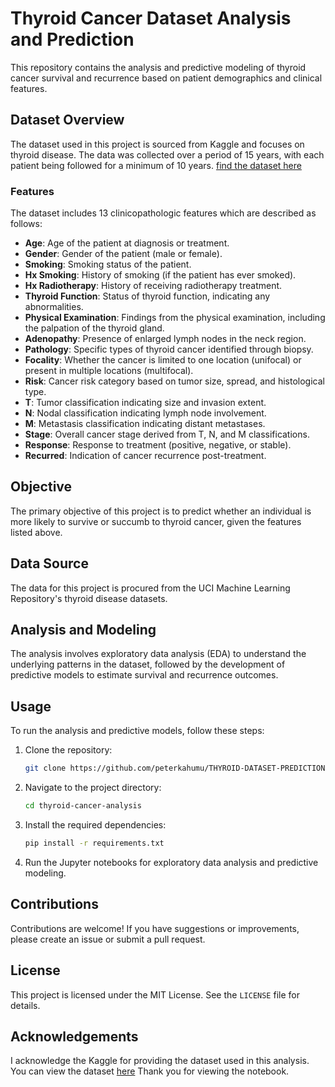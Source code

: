 # Thyroid Cancer Dataset Analysis and Prediction

This repository contains the analysis and predictive modeling of thyroid cancer survival and recurrence based on patient demographics and clinical features.

## Dataset Overview
The dataset used in this project is sourced from Kaggle and focuses on thyroid disease. The data was collected over a period of 15 years, with each patient being followed for a minimum of 10 years.
[find the dataset here](https://www.kaggle.com/datasets/jainaru/thyroid-disease-data)

### Features
The dataset includes 13 clinicopathologic features which are described as follows:

- **Age**: Age of the patient at diagnosis or treatment.
- **Gender**: Gender of the patient (male or female).
- **Smoking**: Smoking status of the patient.
- **Hx Smoking**: History of smoking (if the patient has ever smoked).
- **Hx Radiotherapy**: History of receiving radiotherapy treatment.
- **Thyroid Function**: Status of thyroid function, indicating any abnormalities.
- **Physical Examination**: Findings from the physical examination, including the palpation of the thyroid gland.
- **Adenopathy**: Presence of enlarged lymph nodes in the neck region.
- **Pathology**: Specific types of thyroid cancer identified through biopsy.
- **Focality**: Whether the cancer is limited to one location (unifocal) or present in multiple locations (multifocal).
- **Risk**: Cancer risk category based on tumor size, spread, and histological type.
- **T**: Tumor classification indicating size and invasion extent.
- **N**: Nodal classification indicating lymph node involvement.
- **M**: Metastasis classification indicating distant metastases.
- **Stage**: Overall cancer stage derived from T, N, and M classifications.
- **Response**: Response to treatment (positive, negative, or stable).
- **Recurred**: Indication of cancer recurrence post-treatment.

## Objective
The primary objective of this project is to predict whether an individual is more likely to survive or succumb to thyroid cancer, given the features listed above.

## Data Source
The data for this project is procured from the UCI Machine Learning Repository's thyroid disease datasets.

## Analysis and Modeling
The analysis involves exploratory data analysis (EDA) to understand the underlying patterns in the dataset, followed by the development of predictive models to estimate survival and recurrence outcomes.

## Usage
To run the analysis and predictive models, follow these steps:

1. Clone the repository:
    ```sh
    git clone https://github.com/peterkahumu/THYROID-DATASET-PREDICTION-AND-EXPLORATORY-DATA-ANALYSIS.git
    ```
2. Navigate to the project directory:
    ```sh
    cd thyroid-cancer-analysis
    ```
3. Install the required dependencies:
    ```sh
    pip install -r requirements.txt
    ```
4. Run the Jupyter notebooks for exploratory data analysis and predictive modeling.

## Contributions
Contributions are welcome! If you have suggestions or improvements, please create an issue or submit a pull request.

## License
This project is licensed under the MIT License. See the `LICENSE` file for details.

## Acknowledgements
I acknowledge the Kaggle for providing the dataset used in this analysis.
You can view the dataset [here](https://www.kaggle.com/datasets/jainaru/thyroid-disease-data)
Thank you for viewing the notebook.
